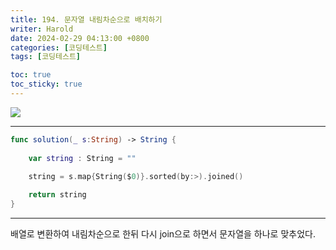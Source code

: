 ```yaml
---
title: 194. 문자열 내림차순으로 배치하기
writer: Harold
date: 2024-02-29 04:13:00 +0800
categories: [코딩테스트]
tags: [코딩테스트]

toc: true
toc_sticky: true
---
```

![](https://velog.velcdn.com/images/haroldfromk/post/0c61e53c-9d42-427f-84a4-a60a6da83a94/image.png)

---
```swift
func solution(_ s:String) -> String {
    
    var string : String = ""
    
    string = s.map{String($0)}.sorted(by:>).joined()

    return string
}
```
---
배열로 변환하여 내림차순으로 한뒤 다시 join으로 하면서 문자열을 하나로 맞추었다.
